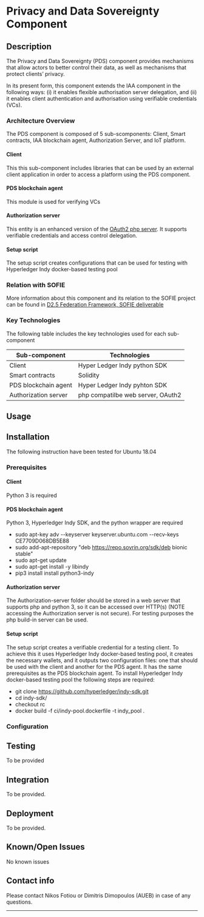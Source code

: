 # Privacy and Data Sovereignty Component
## Description

The Privacy and Data Sovereignty (PDS) component provides mechanisms that allow actors to better control their data, as well as mechanisms that protect clients’ privacy.

In its present form, this component extends the IAA component in the following ways: (i) it enables flexible authorisation server delegation, and (ii) it enables client authentication and authorisation using verifiable credentials (VCs).

### Architecture Overview

The PDS component is composed of 5 sub-scomponents: Client, Smart contracts, IAA blockchain agent, Authorization Server, and IoT platform.

#### Client
This this sub-component includes libraries that can be used by an external client application in order to access a platform using the PDS component. 

#### PDS blockchain agent
This module is used for verifying VCs

#### Authorization server
This entity is an enhanced version of the [OAuth2 php server](https://github.com/bshaffer/oauth2-server-php). It supports verifiable credentials and access control delegation. 

#### Setup script
The setup script creates configurations that can be used for testing with Hyperledger Indy docker-based testing pool


### Relation with SOFIE

More information about this component and its relation to the SOFIE project can be found in [D2.5 Federation Framework, SOFIE deliverable](https://media.voog.com/0000/0042/0957/files/SOFIE_D2.5-Federation_Framework%2C_2nd_version.pdf)


### Key Technologies

The following table includes the key technologies used for each sub-component

| Sub-component | Technologies |
| ------------- | ------------- |
| Client  | Hyper Ledger Indy python SDK |
| Smart contracts  | Solidity  |
| PDS blockchain agent  | Hyper Ledger Indy pyhton SDK   |
| Authorization server  | php compatilbe web server, OAuth2 |


## Usage


## Installation
The following instruction have been tested for Ubuntu 18.04
### Prerequisites

#### Client
Python 3 is required

#### PDS blockchain agent
Python 3, Hyperledger Indy SDK, and the python wrapper are required 
* sudo apt-key adv --keyserver keyserver.ubuntu.com --recv-keys CE7709D068DB5E88
* sudo add-apt-repository "deb https://repo.sovrin.org/sdk/deb bionic stable"
* sudo apt-get update
* sudo apt-get install -y libindy
* pip3 install install python3-indy


#### Authorization server
The Authorization-server folder should be stored in a web server that supports php and python 3, so it can be accessed over HTTP(s) (NOTE accessing the Authorization server is not secure). For testing purposes the php build-in server can be used. 

#### Setup script
The setup script creates a verifiable credential for a testing client. To achieve this it uses Hyperledger Indy docker-based testing pool, it creates the necessary wallets, and it outputs two configuration files: one that should be used with the client and another for the PDS agent. It has the same prerequisites as the PDS blockchain agent. To install Hyperledger Indy docker-based testing pool the following steps are required:
* git clone https://github.com/hyperledger/indy-sdk.git
* cd indy-sdk/
* checkout rc
* docker build -f ci/indy-pool.dockerfile -t indy_pool . 

### Configuration



## Testing

To be provided 


## Integration

To be provided.

## Deployment

To be provided.

## Known/Open Issues

No known issues

## Contact info

Please contact Nikos Fotiou or Dimitris Dimopoulos (AUEB) in case of any questions.

***
